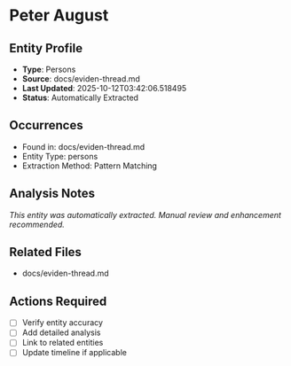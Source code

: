 # Peter August

## Entity Profile
- **Type**: Persons
- **Source**: docs/eviden-thread.md
- **Last Updated**: 2025-10-12T03:42:06.518495
- **Status**: Automatically Extracted

## Occurrences
- Found in: docs/eviden-thread.md
- Entity Type: persons
- Extraction Method: Pattern Matching

## Analysis Notes
*This entity was automatically extracted. Manual review and enhancement recommended.*

## Related Files
- docs/eviden-thread.md

## Actions Required
- [ ] Verify entity accuracy
- [ ] Add detailed analysis
- [ ] Link to related entities
- [ ] Update timeline if applicable
